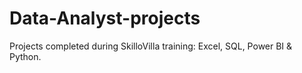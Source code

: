 # Data-Analyst-projects
Projects completed during SkilloVilla training: Excel, SQL, Power BI &amp; Python.
